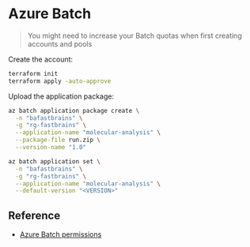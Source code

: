 # Azure Batch

> You might need to increase your Batch quotas when first creating accounts and pools

Create the account:

```sh
terraform init
terraform apply -auto-approve
```

Upload the application package:

```sh
az batch application package create \
  -n "bafastbrains" \
  -g "rg-fastbrains" \
  --application-name "molecular-analysis" \
  --package-file run.zip \
  --version-name "1.0"

az batch application set \
  -n "bafastbrains" \
  -g "rg-fastbrains" \
  --application-name "molecular-analysis" \
  --default-version "<VERSION>"
```

## Reference

- [Azure Batch permissions](https://techcommunity.microsoft.com/t5/azure-paas-blog/the-usage-of-managed-identity-in-the-azure-batch-account-and/ba-p/3607014)
